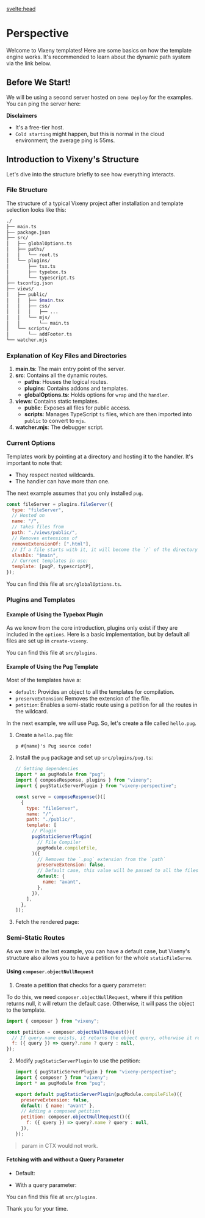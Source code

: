 <script>
  // Importing necessary components
  import Tabs from "$lib/components/Tabs.md";
  import Bash from "$lib/components/SmallComponents/Bash.md";
  import plugin from "$lib/examples/plugins_typebox.md";
  import Request from "$lib/components/Request.svelte";

  // Array containing the installation options for the Tabs component
  const install = [
    { title: "Bun", component: Bash, details: { runtime: "bun" } },
    { title: "Deno", component: Bash, details: { runtime: "deno" } }
  ];

  const tab0 = [
    { title: "main.ts", component: plugin, details: { runtime: "main" } },
    { title: "setup.ts", component: plugin, details: { runtime: "setup" } }
  ];
</script>

<svelte:head>


<title>Introduction - Vixeny</title>
  <meta name="description" content="Using create-vixeny"/>
</svelte:head>

# Perspective

Welcome to Vixeny templates! Here are some basics on how the template engine
works. It's recommended to learn about the dynamic path system via the link
below.



## Before We Start!

We will be using a second server hosted on `Deno Deploy` for the examples. You
can ping the server here:

<Request url="/ping" displaysData={false} />

**Disclaimers**

- It's a free-tier host.
- `Cold starting` might happen, but this is normal in the cloud environment; the
  average ping is 55ms.

## Introduction to Vixeny's Structure

Let's dive into the structure briefly to see how everything interacts.

### File Structure

The structure of a typical Vixeny project after installation and template
selection looks like this:

```bash
./
├── main.ts
├── package.json
├── src/
│   ├── globalOptions.ts
│   ├── paths/
│   │   └── root.ts
│   └── plugins/
│       ├── tsx.ts
│       ├── typebox.ts
│       └── typescript.ts
├── tsconfig.json
├── views/
│   ├── public/
│   │   ├── $main.tsx
│   │   ├── css/
│   │   │   ├── ...
│   │   └── mjs/
│   │       └── main.ts
│   └── scripts/
│       └── addFooter.ts
└── watcher.mjs
```

### Explanation of Key Files and Directories

1. **main.ts**: The main entry point of the server.
2. **src**: Contains all the dynamic routes.
   - **paths**: Houses the logical routes.
   - **plugins**: Contains addons and templates.
   - **globalOptions.ts**: Holds options for `wrap` and the `handler`.
3. **views**: Contains static templates.
   - **public**: Exposes all files for public access.
   - **scripts**: Manages TypeScript `ts` files, which are then imported into
     `public` to convert to `mjs`.
4. **watcher.mjs**: The debugger script.

### Current Options

Templates work by pointing at a directory and hosting it to the handler. It's
important to note that:

- They respect nested wildcards.
- The handler can have more than one.

The next example assumes that you only installed `pug`.

```javascript
const fileServer = plugins.fileServer({
  type: "fileServer",
  // Hosted on
  name: "/",
  // Takes files from
  path: "./views/public/",
  // Removes extensions of
  removeExtensionOf: [".html"],
  // If a file starts with it, it will become the `/` of the directory
  slashIs: "$main",
  // Current templates in use:
  template: [pugP, typescriptP],
});
```

You can find this file at `src/globalOptions.ts`.

### Plugins and Templates

#### Example of Using the Typebox Plugin

As we know from the core introduction, plugins only exist if they are included
in the `options`. Here is a basic implementation, but by default all files are
set up in `create-vixeny`.

You can find this file at `src/plugins`.

<Tabs data={tab0}/>

#### Example of Using the Pug Template

Most of the templates have a:

- `default`: Provides an object to all the templates for compilation.
- `preserveExtension`: Removes the extension of the file.
- `petition`: Enables a semi-static route using a petition for all the routes in
  the wildcard.

In the next example, we will use Pug. So, let's create a file called
`hello.pug`.

1. Create a `hello.pug` file:
   ```pug
   p #{name}'s Pug source code!
   ```

2. Install the `pug` package and set up `src/plugins/pug.ts`:
   ```javascript
   // Getting dependencies
   import * as pugModule from "pug";
   import { composeResponse, plugins } from "vixeny";
   import { pugStaticServerPlugin } from "vixeny-perspective";

   const serve = composeResponse()([
     {
       type: "fileServer",
       name: "/",
       path: "./public/",
       template: [
         // Plugin
         pugStaticServerPlugin(
           // File Compiler
           pugModule.compileFile,
         )({
           // Removes the `.pug` extension from the `path`
           preserveExtension: false,
           // Default case, this value will be passed to all the files
           default: {
             name: "avant",
           },
         }),
       ],
     },
   ]);
   ```

3. Fetch the rendered page:

<Request url="/hello" displaysData={true} />

### Semi-Static Routes

As we saw in the last example, you can have a default case, but Vixeny's
structure also allows you to have a petition for the whole `staticFileServe`.

#### Using `composer.objectNullRequest`

1. Create a petition that checks for a query parameter:

To do this, we need `composer.objectNullRequest`, where if this petition returns
null, it will return the default case. Otherwise, it will pass the object to the
template.

```javascript
import { composer } from "vixeny";

const petition = composer.objectNullRequest()({
  // If query.name exists, it returns the object query, otherwise it returns null
  f: ({ query }) => query?.name ? query : null,
});
```

2. Modify `pugStaticServerPlugin` to use the petition:
   ```javascript
   import { pugStaticServerPlugin } from "vixeny-perspective";
   import { composer } from "vixeny";
   import * as pugModule from "pug";

   export default pugStaticServerPlugin(pugModule.compileFile)({
     preserveExtension: false,
     default: { name: "avant" },
     // Adding a composed petition
     petition: composer.objectNullRequest()({
       f: ({ query }) => query?.name ? query : null,
     }),
   });
   ```

> param in CTX would not work.

#### Fetching with and without a Query Parameter

- Default:

<Request url="/hello" displaysData={true} />

- With a query parameter:

<Request url="/hello?name=dave" displaysData={true} />

You can find this file at `src/plugins`.

Thank you for your time.
